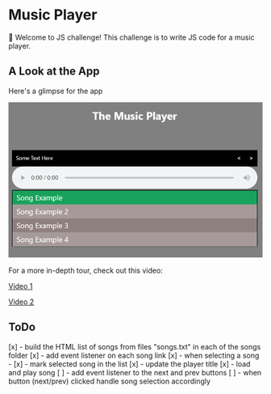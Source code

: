 # Music Player

👋 Welcome to JS challenge! 
This challenge is to write JS code for a music player.

## A Look at the App

Here's a glimpse for the app

![app final look](./images/music-player.png)

For a more in-depth tour, check out this video:

[Video 1](https://www.youtube.com/watch?v=ZdKS_-idbiM)

[Video 2](https://www.youtube.com/watch?v=rswXCGWtjDo)

## ToDo

[x] - build the HTML list of songs from files "songs.txt" in each of the songs folder
[x] - add event listener on each song link
[x] - when selecting a song -
    [x] - mark selected song in the list
    [x] - update the player title
    [x] - load and play song
[ ] - add event listener to the next and prev buttons
[ ] - when button (next/prev) clicked handle song selection accordingly

